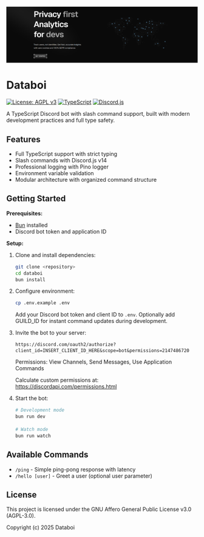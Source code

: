[![Databuddy Banner](.github/banner.png)](https://databuddy.cc/)

# Databoi

[![License: AGPL v3](https://img.shields.io/badge/License-AGPL%20v3-blue.svg)](https://www.gnu.org/licenses/agpl-3.0)
[![TypeScript](https://img.shields.io/badge/TypeScript-007ACC?logo=typescript&logoColor=white)](https://typescriptlang.org)
[![Discord.js](https://img.shields.io/badge/Discord.js-5865F2?logo=discord&logoColor=white)](https://discord.js.org)

A TypeScript Discord bot with slash command support, built with modern development practices and full type safety.

## Features

- Full TypeScript support with strict typing
- Slash commands with Discord.js v14
- Professional logging with Pino logger
- Environment variable validation
- Modular architecture with organized command structure

## Getting Started

**Prerequisites:**
- [Bun](https://bun.sh/) installed
- Discord bot token and application ID

**Setup:**

1. Clone and install dependencies:
   ```bash
   git clone <repository>
   cd databoi
   bun install
   ```

2. Configure environment:
   ```bash
   cp .env.example .env
   ```
   Add your Discord bot token and client ID to `.env`. Optionally add GUILD_ID for instant command updates during development.

3. Invite the bot to your server:
   ```
   https://discord.com/oauth2/authorize?client_id=INSERT_CLIENT_ID_HERE&scope=bot&permissions=2147486720
   ```
   Permissions: View Channels, Send Messages, Use Application Commands
   
   Calculate custom permissions at: https://discordapi.com/permissions.html

4. Start the bot:
   ```bash
   # Development mode
   bun run dev
   
   # Watch mode
   bun run watch
   ```

## Available Commands

- `/ping` - Simple ping-pong response with latency
- `/hello [user]` - Greet a user (optional user parameter)

## License

This project is licensed under the GNU Affero General Public License v3.0 (AGPL-3.0).

Copyright (c) 2025 Databoi